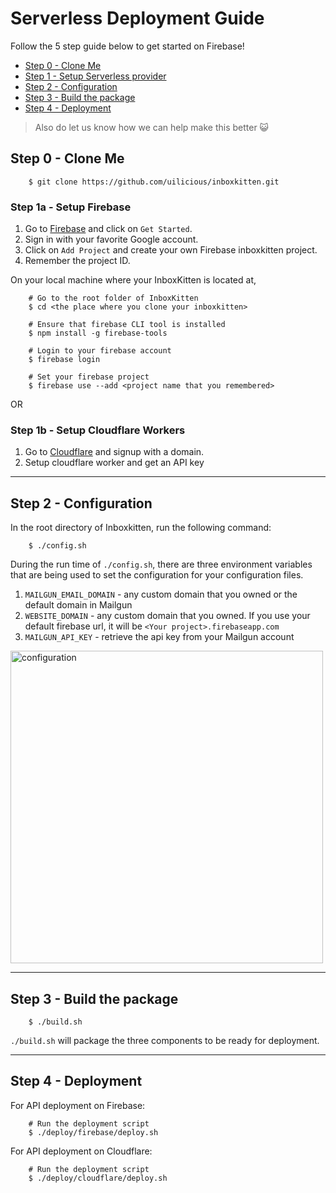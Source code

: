 # Serverless Deployment Guide

Follow the 5 step guide below to get started on Firebase!

- [Step 0 - Clone Me](#step-0---clone-me)
- [Step 1 - Setup Serverless provider](#step-1---mailgun--firebase-signup)
- [Step 2 - Configuration](#step-2---configuration)
- [Step 3 - Build the package](#step-3---build-the-package)
- [Step 4 - Deployment](#step-4---deployment)

> Also do let us know how we can help make this better 😺

## Step 0 - Clone Me

```
	$ git clone https://github.com/uilicious/inboxkitten.git
```

### Step 1a - Setup Firebase

1. Go to <a href="https://firebase.google.com" target="_blank">Firebase</a> and click on `Get Started`.
2. Sign in with your favorite Google account.
3. Click on `Add Project` and create your own Firebase inboxkitten project.
4. Remember the project ID.  

On your local machine where your InboxKitten is located at,
```
	# Go to the root folder of InboxKitten
	$ cd <the place where you clone your inboxkitten>
	
	# Ensure that firebase CLI tool is installed
	$ npm install -g firebase-tools
	
	# Login to your firebase account
	$ firebase login
	
	# Set your firebase project
	$ firebase use --add <project name that you remembered>
```

OR

### Step 1b - Setup Cloudflare Workers

1. Go to <a href="https://cloudflare.com" target="_blank">Cloudflare</a> and signup with a domain.
2. Setup cloudflare worker and get an API key
___

## Step 2 - Configuration

In the root directory of Inboxkitten, run the following command:
```
	$ ./config.sh
```

During the run time of `./config.sh`, there are three environment variables that are being used to set the configuration for your configuration files.

1. `MAILGUN_EMAIL_DOMAIN` - any custom domain that you owned or the default domain in Mailgun
2. `WEBSITE_DOMAIN`  - any custom domain that you owned. If you use your default firebase url, it will be `<Your project>.firebaseapp.com`
3. `MAILGUN_API_KEY` - retrieve the api key from your Mailgun account

<img src="./assets/configuration.png" alt="configuration" width="500px"/>

___

## Step 3 - Build the package

```
	$ ./build.sh
```

`./build.sh` will package the three components to be ready for deployment.

___

## Step 4 - Deployment

For API deployment on Firebase:

```
	# Run the deployment script
	$ ./deploy/firebase/deploy.sh 
```

For API deployment on Cloudflare:

```
	# Run the deployment script
	$ ./deploy/cloudflare/deploy.sh 
```
